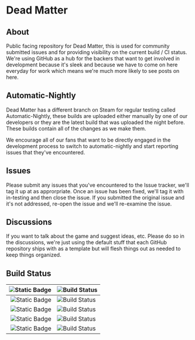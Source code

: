 # Dead Matter

## About
Public facing repository for Dead Matter, this is used for community submitted issues and for providing visibility on the current build / CI status. We're using GitHub as a hub for the backers that want to get involved in development because it's sleek and because we have to come on here everyday for work which means we're much more likely to see posts on here.

## Automatic-Nightly

Dead Matter has a different branch on Steam for regular testing called Automatic-Nightly, these builds are uploaded either manually by one of our developers or they are the latest build that was uploaded the night before. These builds contain all of the changes as we make them. 

We encourage all of our fans that want to be directly engaged in the development process to switch to automatic-nightly and start reporting issues that they've encountered.

## Issues

Please submit any issues that you've encountered to the Issue tracker, we'll tag it up at as approrpriate. Once an issue has been fixed, we'll tag it with in-testing and then close the issue. If you submitted the original issue and it's not addressed, re-open the issue and we'll re-examine the issue.

## Discussions

If you want to talk about the game and suggest ideas, etc. Please do so in the discussions, we're just using the default stuff that each GitHub repository ships with as a template but will flesh things out as needed to keep things organized.

## Build Status
| ![Static Badge](https://img.shields.io/badge/CI-Editor-blue) | ![Build Status](https://qidev.teamcity.com/app/rest/builds/buildType:(id:Deadmatter_CiEditor)/statusIcon) |
| --------------: | :---------------------------------------------- |
| ![Static Badge](https://img.shields.io/badge/CI-Client-blue) | ![Build Status](https://qidev.teamcity.com/app/rest/builds/buildType:(id:Deadmatter_CliClient)/statusIcon) |
| ![Static Badge](https://img.shields.io/badge/CI-Server-FFA500) | ![Build Status](https://qidev.teamcity.com/app/rest/builds/buildType:(id:Deadmatter_CiServer)/statusIcon) |
| ![Static Badge](https://img.shields.io/badge/Steam-Client-blue) | ![Build Status](https://qidev.teamcity.com/app/rest/builds/buildType:(id:Deadmatter_SteamAutomaticNightlyClient)/statusIcon) |
| ![Static Badge](https://img.shields.io/badge/Steam-Server-FFA500) | ![Build Status](https://qidev.teamcity.com/app/rest/builds/buildType:(id:Deadmatter_SteamDedicatedServerBuild)/statusIcon) |
